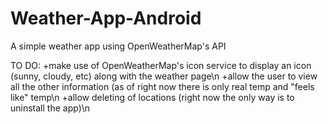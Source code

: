 # Weather-App-Android

A simple weather app using OpenWeatherMap's API

TO DO:
+make use of OpenWeatherMap's icon service to display an icon (sunny, cloudy, etc) along with the weather page\n
+allow the user to view all the other information (as of right now there is only real temp and "feels like" temp\n
+allow deleting of locations (right now the only way is to uninstall the app)\n
